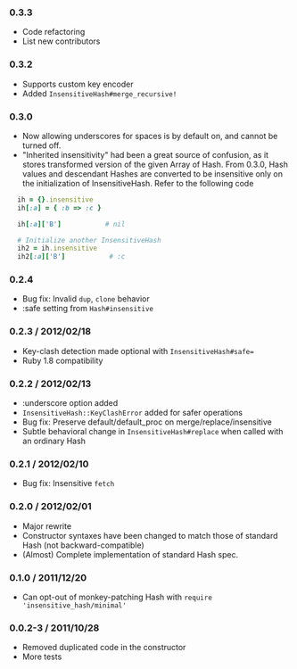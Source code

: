 ### 0.3.3

- Code refactoring
- List new contributors

### 0.3.2

- Supports custom key encoder
- Added `InsensitiveHash#merge_recursive!`

### 0.3.0

- Now allowing underscores for spaces is by default on, and cannot be turned off.
- "Inherited insensitivity" had been a great source of confusion,
  as it stores transformed version of the given Array of Hash.
  From 0.3.0, Hash values and descendant Hashes are converted to be insensitive
  only on the initialization of InsensitiveHash.
  Refer to the following code

```ruby
  ih = {}.insensitive
  ih[:a] = { :b => :c }

  ih[:a]['B']           # nil

  # Initialize another InsensitiveHash
  ih2 = ih.insensitive
  ih2[:a]['B']           # :c
```

### 0.2.4

- Bug fix: Invalid `dup`, `clone` behavior
- :safe setting from `Hash#insensitive`

### 0.2.3 / 2012/02/18

- Key-clash detection made optional with `InsensitiveHash#safe=`
- Ruby 1.8 compatibility

### 0.2.2 / 2012/02/13

- :underscore option added
- `InsensitiveHash::KeyClashError` added for safer operations
- Bug fix: Preserve default/default_proc on merge/replace/insensitive
- Subtle behavioral change in `InsensitiveHash#replace` when called with an ordinary Hash

### 0.2.1 / 2012/02/10

- Bug fix: Insensitive `fetch`

### 0.2.0 / 2012/02/01

- Major rewrite
- Constructor syntaxes have been changed to match those of standard Hash (not backward-compatible)
- (Almost) Complete implementation of standard Hash spec.

### 0.1.0 / 2011/12/20

- Can opt-out of monkey-patching Hash with `require 'insensitive_hash/minimal'`

### 0.0.2-3 / 2011/10/28

- Removed duplicated code in the constructor
- More tests

